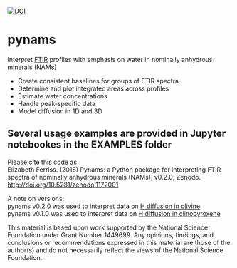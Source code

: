 [![DOI](https://zenodo.org/badge/DOI/10.5281/zenodo.1172001.svg)](https://doi.org/10.5281/zenodo.1172001)
# pynams
Interpret [FTIR](https://en.wikipedia.org/wiki/Fourier_transform_infrared_spectroscopy) profiles with emphasis on water in nominally anhydrous minerals (NAMs)

* Create consistent baselines for groups of FTIR spectra
* Determine and plot integrated areas across profiles
* Estimate water concentrations
* Handle peak-specific data
* Model diffusion in 1D and 3D
 
## Several usage examples are provided in Jupyter notebookes in the EXAMPLES folder

Please cite this code as  
Elizabeth Ferriss. (2018) Pynams: a Python package for interpreting FTIR spectra of nominally anhydrous minerals (NAMs), v0.2.0; Zenodo. http://doi.org/10.5281/zenodo.1172001

A note on versions:  
pynams v0.2.0 was used to interpret data on [H diffusion in olivine](https://github.com/EFerriss/olivine)  
pynams v0.1.0 was used to interpret data on [H diffusion in clinopyroxene](https://github.com/EFerriss/HydrogenCpx)

This material is based upon work supported by the National Science Foundation under Grant Number 1449699. Any opinions, findings, and conclusions or recommendations expressed in this material are those of the author(s) and do not necessarily reflect the views of the National Science Foundation.

